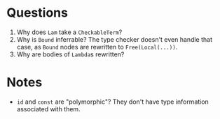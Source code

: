 # Questions

1. Why does `Lam` take a `CheckableTerm`?
2. Why is `Bound` inferrable? The type checker doesn't even handle that case, as `Bound` nodes are rewritten to `Free(Local(...))`.
3. Why are bodies of `Lambda`s rewritten?

# Notes
* `id` and `const` are "polymorphic"? They don't have type information associated with them.
